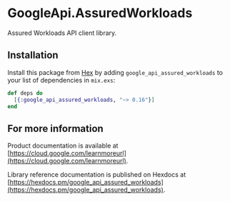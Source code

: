 # GoogleApi.AssuredWorkloads

Assured Workloads API client library.



## Installation

Install this package from [Hex](https://hex.pm) by adding
`google_api_assured_workloads` to your list of dependencies in `mix.exs`:

```elixir
def deps do
  [{:google_api_assured_workloads, "~> 0.16"}]
end
```

## For more information

Product documentation is available at [https://cloud.google.com/learnmoreurl](https://cloud.google.com/learnmoreurl).

Library reference documentation is published on Hexdocs at
[https://hexdocs.pm/google_api_assured_workloads](https://hexdocs.pm/google_api_assured_workloads).
